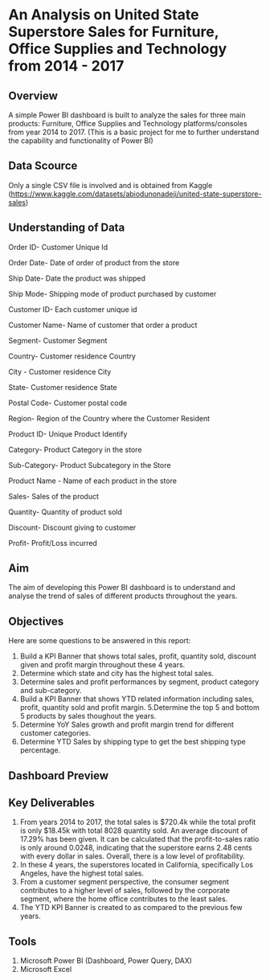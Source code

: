 # An Analysis on United State Superstore Sales for Furniture, Office Supplies and Technology from 2014 - 2017

## Overview
A simple Power BI dashboard is built to analyze the sales for three main products: Furniture, Office Supplies and Technology platforms/consoles from year 2014 to 2017.
(This is a basic project for me to further understand the capability and functionality of Power BI)

## Data Scource
Only a single CSV file is involved and is obtained from Kaggle (https://www.kaggle.com/datasets/abiodunonadeji/united-state-superstore-sales)

## Understanding of Data
Order ID- Customer Unique Id

Order Date- Date of order of product from the store

Ship Date- Date the product was shipped

Ship Mode- Shipping mode of product purchased by customer

Customer ID- Each customer unique id

Customer Name- Name of customer that order a product

Segment- Customer Segment

Country- Customer residence Country

City - Customer residence City

State- Customer residence State

Postal Code- Customer postal code

Region- Region of the Country where the Customer Resident

Product ID- Unique Product Identify

Category- Product Category in the store

Sub-Category- Product Subcategory in the Store

Product Name - Name of each product in the store

Sales- Sales of the product

Quantity- Quantity of product sold

Discount- Discount giving to customer

Profit- Profit/Loss incurred

## Aim
The aim of developing this Power BI dashboard is to understand and analyse the trend of sales of different products throughout the years.

## Objectives
Here are some questions to be answered in this report:
1. Build a KPI Banner that shows total sales, profit, quantity sold, discount given and profit margin throughout these 4 years.
2. Determine which state and city has the highest total sales.
3. Determine sales and profit performances by segment, product category and sub-category.
4. Build a KPI Banner that shows YTD related information including sales, profit, quantity sold and profit margin.
5.Determine the top 5 and bottom 5 products by sales thoughout the years.
6. Determine YoY Sales growth and profit margin trend for different customer categories.
7. Determine YTD Sales by shipping type to get the best shipping type percentage.

## Dashboard Preview

## Key Deliverables
1. From years 2014 to 2017, the total sales is $720.4k while the total profit is only $18.45k with total 8028 quantity sold. An average discount of 17.29% has been given. It can be calculated that the profit-to-sales ratio is only around 0.0248, indicating that the superstore earns 2.48 cents with every dollar in sales. Overall, there is a low level of profitability.
2. In these 4 years, the superstores located in California, specifically Los Angeles, have the highest total sales.
3. From a customer segment perspective, the consumer segment contributes to a higher level of sales, followed by the corporate segment, where the home office contributes to the least sales.
4. The YTD KPI Banner is created to as compared to the previous few years. 

## Tools
1. Microsoft Power BI (Dashboard, Power Query, DAX)
2. Microsoft Excel

